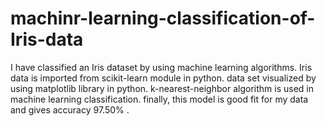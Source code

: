 # machinr-learning-classification-of-Iris-data
I have classified an Iris dataset by using machine learning algorithms. Iris data is imported from scikit-learn module in python. data set visualized by using matplotlib library in python. k-nearest-neighbor algorithm is used in machine learning classification. finally, this model is good fit for my data and gives accuracy 97.50% .
